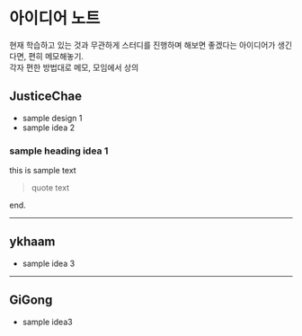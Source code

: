# 아이디어 노트
현재 학습하고 있는 것과 무관하게 스터디를 진행하며 해보면 좋겠다는 아이디어가 생긴다면, 편히 메모해놓기.  
각자 편한 방법대로 메모, 모임에서 상의


## JusticeChae

* sample design 1
* sample idea 2


### sample heading idea 1
this is sample text
> quote text

end.

----

## ykhaam

* sample idea 3


----

## GiGong

* sample idea3
